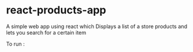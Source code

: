 # react-products-app

A simple web app using react which Displays a list of a store products and lets you search for a certain item


To run :
